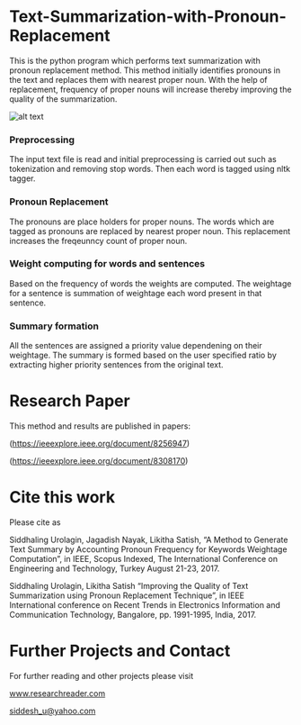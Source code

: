# Text-Summarization-with-Pronoun-Replacement
This is the python program which performs text summarization with pronoun replacement method. This method initially identifies pronouns in the text and replaces them with nearest proper noun. With the help of replacement, frequency of proper nouns will increase thereby improving the quality of the summarization.

![alt text](https://github.com/siddhaling/Text-Summarization-with-Pronoun-Replacement/blob/master/fig.jpg)

### Preprocessing 

The input text file is read and initial preprocessing is carried out such as tokenization and removing stop words. Then each word is tagged using nltk tagger.
### Pronoun Replacement

The pronouns are place holders for proper nouns. The words which are tagged as pronouns are replaced by nearest proper noun. This replacement increases the freqeunncy count of proper noun.

### Weight computing for words and sentences

Based on the frequency of words the weights are computed. The weightage for a sentence is summation of weightage each word present in that sentence.

### Summary formation

All the sentences are assigned a priority value dependening on their weightage. The summary is formed based on the user specified ratio by extracting higher priority sentences from the original text.

# Research Paper

This method and results are published in papers:

(https://ieeexplore.ieee.org/document/8256947)

(https://ieeexplore.ieee.org/document/8308170)
# Cite this work

Please cite as 

Siddhaling Urolagin, Jagadish Nayak, Likitha Satish, “A Method to Generate Text Summary by Accounting Pronoun Frequency for Keywords Weightage Computation”, in IEEE, Scopus Indexed, The International Conference on Engineering and Technology, Turkey August 21-23, 2017.

Siddhaling Urolagin, Likitha Satish “Improving the Quality of Text Summarization using Pronoun Replacement Technique”, in IEEE International conference on Recent Trends in Electronics Information and Communication Technology, Bangalore, pp. 1991-1995, India, 2017.

# Further Projects and Contact

For further reading and other projects please visit

www.researchreader.com

siddesh_u@yahoo.com


